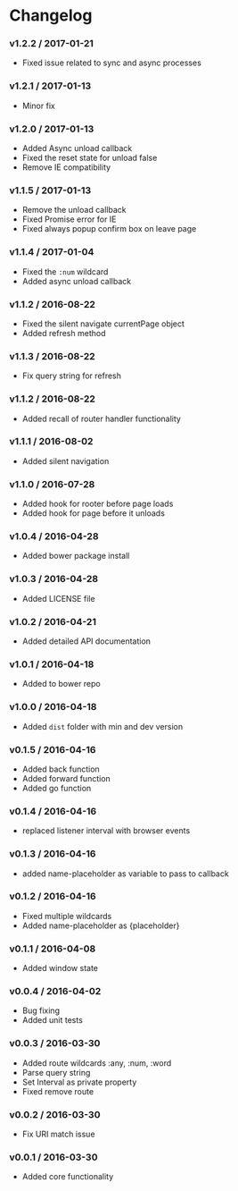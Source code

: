 # Changelog

### v1.2.2 / 2017-01-21
- Fixed issue related to sync and async processes

### v1.2.1 / 2017-01-13
- Minor fix

### v1.2.0 / 2017-01-13
- Added Async unload callback
- Fixed the reset state for unload false
- Remove IE compatibility

### v1.1.5 / 2017-01-13
- Remove the unload callback
- Fixed Promise error for IE
- Fixed always popup confirm box on leave page

### v1.1.4 / 2017-01-04
- Fixed the `:num` wildcard
- Added async unload callback

### v1.1.2 / 2016-08-22
- Fixed the silent navigate currentPage object
- Added refresh method
### v1.1.3 / 2016-08-22
- Fix query string for refresh

### v1.1.2 / 2016-08-22
- Added recall of router handler functionality

### v1.1.1 / 2016-08-02
- Added silent navigation

### v1.1.0 / 2016-07-28
- Added hook for rooter before page loads 
- Added hook for page before it unloads

### v1.0.4 / 2016-04-28
- Added bower package install

### v1.0.3 / 2016-04-28
- Added LICENSE file

### v1.0.2 / 2016-04-21
- Added detailed API documentation

### v1.0.1 / 2016-04-18
- Added to bower repo

### v1.0.0 / 2016-04-18
- Added `dist` folder with min and dev version

### v0.1.5 / 2016-04-16
- Added back function
- Added forward function
- Added go function

### v0.1.4 / 2016-04-16
- replaced listener interval with browser events

### v0.1.3 / 2016-04-16
- added name-placeholder as variable to pass to callback

### v0.1.2 / 2016-04-16
- Fixed multiple wildcards
- Added name-placeholder as {placeholder}

### v0.1.1 / 2016-04-08
- Added window state

### v0.0.4 / 2016-04-02
- Bug fixing
- Added unit tests

### v0.0.3 / 2016-03-30
- Added route wildcards :any, :num, :word
- Parse query string
- Set Interval as private property
- Fixed remove route

### v0.0.2 / 2016-03-30
- Fix URI match issue

### v0.0.1 / 2016-03-30
- Added core functionality

